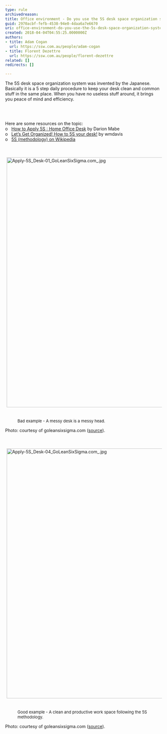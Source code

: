 ```yaml
---
type: rule
archivedreason: 
title: Office environment - Do you use the 5S desk space organization system invented by the Japanese?
guid: 2970acbf-fefb-4538-94e0-4daa6a7e6670
uri: office-environment-do-you-use-the-5s-desk-space-organization-system-invented-by-the-japanese
created: 2018-04-04T04:55:25.0000000Z
authors:
- title: Adam Cogan
  url: https://ssw.com.au/people/adam-cogan
- title: Florent Dezettre
  url: https://ssw.com.au/people/florent-dezettre
related: []
redirects: []

---
```



<p>

The 5S desk space organization system was
invented by the Japanese. Basically it is a 5 step daily procedure to keep your
desk clean and common stuff in the same place. When you have no useless stuff
around, it brings you peace of mind and efficiency.

</p>
<br><excerpt class='endintro'></excerpt><br>
<p>​Here are some resources on the topic&#58;<br>o&#160;&#160; <span lang="https&#58;//goleansixsigma.com/apply-5s-home-office-desk/"><a href="https&#58;//goleansixsigma.com/apply-5s-home-office-desk/">How to Apply 5S &#58; Home Office Desk</a></span> by Darion Mabe<br>o&#160;&#160; <a href="https&#58;//blogs.mtu.edu/improvement/2011/08/17/let%e2%80%99s-get-organized-how-to-5s-your-desk/">Let’s Get Organized! How to 5S your desk!</a> by wmdavis<br>o&#160;&#160; <a href="https&#58;//en.wikipedia.org/wiki/5S_%28methodology%29">5S (methodology) on Wikipedia</a></p><p><br></p><p><img src="/SiteAssets/do-you-use-the-5s-desk-space-organization-system-invented-by-the-japanese/Apply-5S_Desk-01_GoLeanSixSigma.com_.jpg" alt="Apply-5S_Desk-01_GoLeanSixSigma.com_.jpg" style="margin&#58;5px;width&#58;808px;" />&#160;</p><dd class="ssw15-rteElement-FigureBad"><span style="font-size&#58;13px;">Bad example - A messy desk is a messy head.</span></dd><p class="ssw15-rteElement-Reference">Photo&#58; courtesy of goleansixsigma.com (<a href="https&#58;//goleansixsigma.com/apply-5s-home-office-desk/">source</a>).<br></p><dt><br></dt><p><img src="/SiteAssets/do-you-use-the-5s-desk-space-organization-system-invented-by-the-japanese/Apply-5S_Desk-04_GoLeanSixSigma.com_.jpg" alt="Apply-5S_Desk-04_GoLeanSixSigma.com_.jpg" style="margin&#58;5px;width&#58;808px;" />&#160;</p><dd class="ssw15-rteElement-FigureGood"><span style="font-size&#58;13px;">Good example - A clean and productive work space following the 5S methodology.</span></dd><p class="ssw15-rteElement-Reference">Photo&#58; courtesy of goleansixsigma.com (<a href="https&#58;//goleansixsigma.com/apply-5s-home-office-desk/">source</a>).<br></p>


